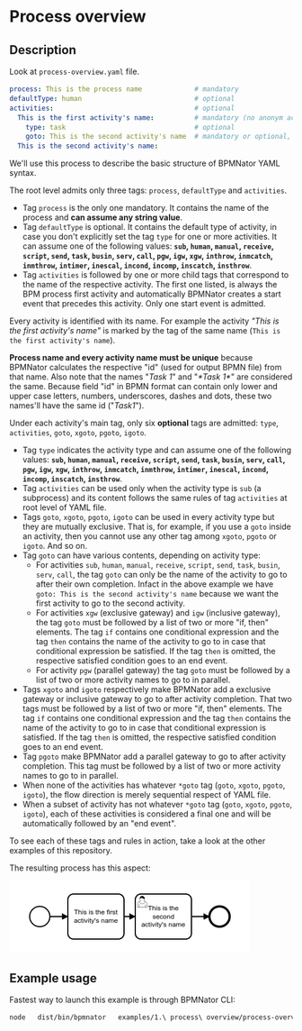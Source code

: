 # Process overview

## Description

Look at `process-overview.yaml` file.

```YAML
process: This is the process name             # mandatory
defaultType: human                            # optional
activities:                                   # optional
  This is the first activity's name:          # mandatory (no anonym activity admitted)
    type: task                                # optional
    goto: This is the second activity's name  # mandatory or optional, depending on "type" tag
  This is the second activity's name:
```

We'll use this process to describe the basic structure of BPMNator YAML syntax.

The root level admits only three tags: `process`, `defaultType` and `activities`.

- Tag `process` is the only one mandatory. It contains the name of the process and __can assume any string value__.
- Tag `defaultType` is optional. It contains the default type of activity, in case you don't explicitly set the tag `type` for one or more activities. It can assume one of the following values: __`sub`, `human`, `manual`, `receive`, `script`, `send`, `task`, `busin`, `serv`, `call`, `pgw`, `igw`, `xgw`, `inthrow`, `inmcatch`, `inmthrow`, `intimer`, `inescal`, `incond`, `incomp`, `inscatch`, `insthrow`__.
- Tag `activities` is followed by one or more child tags that correspond to the name of the respective activity. The first one listed, is always the BPM process first activity and automatically BPMNator creates a start event that precedes this activity. Only one start event is admitted.

Every activity is identified with its name. For example the activity _"This is the first activity's name"_ is marked by the tag of the same name (`This is the first activity's name`).

__Process name and every activity name must be unique__ because BPMNator calculates the respective "id" (used for output BPMN file) from that name. Also note that the names "_Task 1_" and "_\*Task  1\*_" are considered the same. Because field "id" in BPMN format can contain only lower and upper case letters, numbers, underscores, dashes and dots, these two names'll have the same id ("_Task1_").

Under each activity's main tag, only six __optional__ tags are admitted: `type`, `activities`, `goto`, `xgoto`, `pgoto`, `igoto`.

- Tag `type` indicates the activity type and can assume one of the following values: __`sub`, `human`, `manual`, `receive`, `script`, `send`, `task`, `busin`, `serv`, `call`, `pgw`, `igw`, `xgw`, `inthrow`, `inmcatch`, `inmthrow`, `intimer`, `inescal`, `incond`, `incomp`, `inscatch`, `insthrow`__.
- Tag `activities` can be used only when the activity type is `sub` (a subprocess) and its content follows the same rules of tag `activities` at root level of YAML file.
- Tags `goto`, `xgoto`, `pgoto`, `igoto` can be used in every activity type but they are mutually exclusive. That is, for example, if you use a `goto` inside an activity, then you cannot use any other tag among `xgoto`, `pgoto` or `igoto`. And so on.
- Tag `goto` can have various contents, depending on activity type:
  - For activities `sub`, `human`, `manual`, `receive`, `script`, `send`, `task`, `busin`, `serv`, `call`, the tag `goto` can only be the name of the activity to go to after their own completion. Infact in the above example we have `goto: This is the second activity's name` because we want the first activity to go to the second activity.
  - For activities `xgw` (exclusive gateway) and `igw` (inclusive gateway), the tag `goto` must be followed by a list of two or more "if, then" elements. The tag `if` contains one conditional expression and the tag `then` contains the name of the activity to go to in case that conditional expression be satisfied. If the tag `then` is omitted, the respective satisfied condition goes to an end event.
  - For activity `pgw` (parallel gateway) the tag `goto` must be followed by a list of two or more activity names to go to in parallel.
- Tags `xgoto` and `igoto` respectively make BPMNator add a exclusive gateway or inclusive gateway to go to after activity completion. That two tags must be followed by a list of two or more "if, then" elements. The tag `if` contains one conditional expression and the tag `then` contains the name of the activity to go to in case that conditional expression is satisfied. If the tag `then` is omitted, the respective satisfied condition goes to an end event.
- Tag `pgoto` make BPMNator add a parallel gateway to go to after activity completion. This tag must be followed by a list of two or more activity names to go to in parallel.
- When none of the activities has whatever `*goto` tag (`goto`, `xgoto`, `pgoto`, `igoto`), the flow direction is merely sequential respect of YAML file.
- When a subset of activity has not whatever `*goto` tag (`goto`, `xgoto`, `pgoto`, `igoto`), each of these activities is considered a final one and will be automatically followed by an "end event".

To see each of these tags and rules in action, take a look at the other examples of this repository.

The resulting process has this aspect:

![Process overview](process-overview.png?raw=true)

## Example usage
Fastest way to launch this example is through BPMNator CLI:

```BASH
node   dist/bin/bpmnator   examples/1.\ process\ overview/process-overview.yaml   examples/1.\ process\ overview/process-overview.bpmn
```